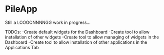 # PileApp

Still a LOOOONNNNGG work in progress...

TODOs:
-Create default widgets for the Dashboard
-Create tool to allow installation of other widgets
-Create tool to allow managing of widgets in the Dashboard
-Create tool to allow installation of other applications in the Applications Tab
